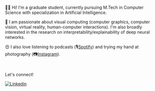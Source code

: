 <!--img
     align="left"
     alt="Nazia-Nafis-logo"
     src="https://github.com/nazianafis/nazianafis/blob/main/img/nn.png"
  />

<!--### NAZIA NAFIS>
<!--###### Machine Learning | Deep Learning>

<!----->

👋🏼 Hi! I’m a graduate student, currently pursuing M.Tech in Computer Science with specialization in Artificial Intelligence.

🎨 I am passionate about visual computing (computer graphics, computer vision, virtual reality, human-computer interactions). I'm also broadly interested in the research on interpretability/explainability of deep neural networks.

😍 I also love listening to podcasts (🎙[Spotify](https://open.spotify.com/show/1APpUKebKOXJZjoCaCfoVk)) and trying my hand at photography (📷[Instagram](https://instagram.com/nazianafis)).

<br>

Let's connect!

<a href="https://www.linkedin.com/in/nazianafis/">
  <img
    alt="Linkedin"
    src="https://img.shields.io/badge/linkedin-0077B5?logo=linkedin&logoColor=white&style=for-the-badge"
  />
</a>
